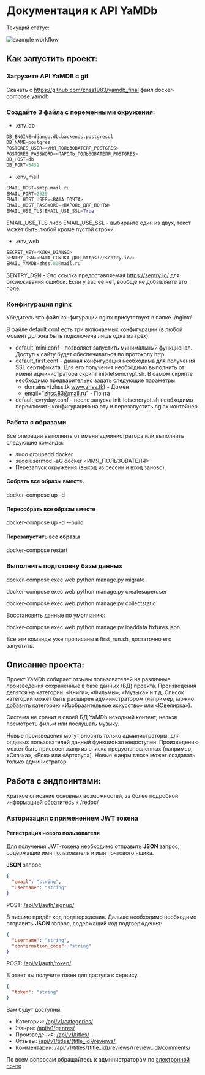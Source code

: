 # Документация к API YaMDb

Текущий статус:

![example workflow](https://github.com/zhss1983/yamdb_final/actions/workflows/yamdb_workflow.yml/badge.svg)

## Как запустить проект:

### Загрузите API YaMDB с git

Скачать с https://github.com/zhss1983/yamdb_final файл docker-compose.yamdb

### Создайте 3 файла с переменными окружения:
   
 - .env_db

```Python
DB_ENGINE=django.db.backends.postgresql
DB_NAME=postgres
POSTGRES_USER=<ИМЯ_ПОЛЬЗОВАТЕЛЯ_POSTGRES>
POSTGRES_PASSWORD=<ПАРОЛЬ_ПОЛЬЗОВАТЕЛЯ_POSTGRES>
DB_HOST=db
DB_PORT=5432
```

 - .env_mail

```Python
EMAIL_HOST=smtp.mail.ru
EMAIL_PORT=2525
EMAIL_HOST_USER=<ВАША_ПОЧТА>
EMAIL_HOST_PASSWORD=<ПАРОЛЬ_ДЛЯ_ПОЧТЫ>
EMAIL_USE_TLS|EMAIL_USE_SSL=True
```

EMAIL_USE_TLS либо EMAIL_USE_SSL - выбирайте один из двух, текст может быть любой кроме пустой строки.
    
 - .env_web

```Python
SECRET_KEY=<КЛЮЧ_DJANGO>
SENTRY_DSN=<ВАША_ССЫЛКА_ДЛЯ_https://sentry.io/>
EMAIL_YAMDB=zhss.83@mail.ru
```

SENTRY_DSN - Это ссылка предоставляемая https://sentry.io/ для отслеживания ошибок. Если у вас её нет, вообще не добавляйте это поле.

### Конфигурация nginx

Убедитесь что файл конфигурации nginx присутствует в папке ./nginx/

В файле default.conf есть три включаемых конфигурации (в любой момент должна быть подключена лишь одна из трёх):

 - default_mini.conf - позволяет запустить минимальный функционал. Доступ к сайту будет обеспечиваться по протоколу http
 - default_first.conf - данная конфигурация необходима для получения SSL сертификата. Для его получения необходимо выполнить от имени администратора скрипт init-letsencrypt.sh. В самом скрипте необходимо предварительно задать следующие параметры:
   - domains=(zhss.tk www.zhss.tk) - Домен
   - email="zhss.83@mail.ru" - Почта
 - default_evryday.conf - после запуска init-letsencrypt.sh необходимо переключить конфигурацию на эту и перезапустить nginx контейнер.

### Работа с образами

Все операции выполнять от имени администратора или выполнить следующие команды:

 - sudo groupadd docker
 - sudo usermod -aG docker <ИМЯ_ПОЛЬЗОВАТЕЛЯ>
 - Перезапуск окружения (выход из сессии и вход заново).

#### Собрать все образы вместе.

docker-compose up -d

#### Пересобрать все образы вместе

docker-compose up -d --build

#### Перезапустить все образы

docker-compose restart

### Выполнить подготовку базы данных

docker-compose exec web python manage.py migrate

docker-compose exec web python manage.py createsuperuser

docker-compose exec web python manage.py collectstatic

Восстановить данные по умолчанию:

docker-compose exec web python manage.py loaddata fixtures.json

Все эти команды уже прописаны в first_run.sh, достаточно его запустить.

## Описание проекта:

Проект YaMDb собирает отзывы пользователей на различные произведения
сохранённые в базе данных (БД) проекта. Произведения делятся на категории:
«Книги», «Фильмы», «Музыка» и т.д. Список категорий может быть расширен
администратором (например, можно добавить категорию «Изобразительное искусство»
или «Ювелирка»).

Система не хранит в своей БД YaMDb исходный контент, нельзя посмотреть фильм
или послушать музыку.

Новые произведения могут вносить только администраторы, для рядовых
пользователей данный функционал недоступен. Произведению может быть присвоен
жанр из списка предустановленных (например, «Сказка», «Рок» или «Артхаус»).
Новые жанры также может создавать только администратор.

## Работа с эндпоинтами:

Краткое описание основных возможностей, за более подробной информацией
обратитесь к [/redoc/](http://127.0.0.1:8000/redoc/) 

### Авторизация с применением JWT токена

#### Регистрация нового пользователя

Для получения JWT-токена необходимо отправить **JSON** запрос, содержащий
имя пользователя и имя почтового ящика.

**JSON** запрос:

```JSON
{
  "email": "string",
  "username": "string"
}
```

POST: [/api/v1/auth/signup/](http://127.0.0.1:8000/api/v1/auth/signup/)

В письме придёт код подтверждения. Дальше необходимо необходимо отправить
**JSON** запрос, содержащий код подтверждения:

```JSON
{
  "username": "string",
  "confirmation_code": "string"
}
```

POST: [/api/v1/auth/token/](http://127.0.0.1:8000/api/v1/auth/token/)

В ответ вы получите токен для доступа к сервису.

```JSON
{
  "token": "string"
}
```

Вам будут доступны:
- Категории:
  [/api/v1/categories/](http://127.0.0.1:8000/api/v1/categories/)
- Жанры:
  [/api/v1/genres/](http://127.0.0.1:8000/api/v1/genres/)
- Произведения:
  [/api/v1/titles/](http://127.0.0.1:8000/api/v1/titles/)
- Отзывы:
  [/api/v1/titles/{title_id}/reviews/](http://127.0.0.1:8000/api/v1/titles/1/reviews/)
- Комментарии:
  [/api/v1/titles/{title_id}/reviews/{review_id}/comments/](http://127.0.0.1:8000/api/v1/titles/1/reviews/1/comments/)
 
По всем вопросам обращайтесь к администраторам по [электронной почте](mailto:zhss.83@mail.ru)
